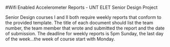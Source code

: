#Wifi Enabled Accelerometer
Reports - UNT ELET Senior Design Project

Senior Design courses I and II both require weekly reports that conform to the provided template. 
The title of each document should list the team number, the team member that wrote and submitted the report and the date of submission. The deadline for weekly reports is 5pm Sunday, the last day of the week...the week of course start with Monday.